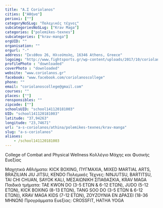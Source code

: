 ```yaml
---
title: "Α.Σ Coriolanos"
cities: ["Αθήνα"]
perioxi: [""]
categoryNoSLug: "Πολεμικές τέχνες"
subcategoriesNoSLug: ["Krav Maga"]
categories: ["polemikes-texnes"]
subcategories: ["krav-manga"]
orgUID: ""
organisation: ""
orgurl: "-"
address: "Σκιάθου 26, Ηλιούπολη, 16346 Athens, Greece"
logoimg: "http://www.fightsports.gr/wp-content/uploads/2017/10/coriolanos.jpg"
profilePhoto : "downloaded"
coverPhoto : "downloaded"
website: "www.coriolanos.gr"
facebook: "www.facebook.com/coriolanoscollege"
phone: ""
email: "coriolanoscollege@gmail.com"
courses: ""
places: [""]
rensponsibles: ""
zipcode: [""]
schoolsUID: "school141120181003"
UID: "school141120181003"
latitude: "37,94263"
longitude: "23,74671"
url: "a-s-coriolanos/athina/polemikes-texnes/krav-manga"
slug: "a-s-coriolanos"
aliases:
    - /school141120181003
---
```



College of Combat and Physical Wellness Κολλέγιο Μάχης και Φυσικής Ευεξίας

Mαχητικά Αθλήματα: KICK BOXING, ΠΥΓΜΑΧΙΑ, MIXED MARTIAL ARTS, BRAZILIAN JIU JITSU, KENDO Πολεμικές Τέχνες: NINJUTSU, BARTITSU, TAI CHI CHUAN, SAYOK KALI, ΜΕΣΑΙΩΝΙΚΗ ΣΠΑΘΑΣΚΙΑ, KRAV MAGA Παιδικά τμήματα: TAE KWON DO (3-5 ΕΤΩΝ &amp; 6-12 ΕΤΩΝ), JUDO (5-12 ΕΤΩΝ), KICK BOXING (8-13 ΕΤΩΝ), TANG SOO DO (3-5 ΕΤΩΝ &amp; 6-12 ΕΤΩΝ)), KRAV MAGA KIDS (7-12 ΕΤΩΝ), ZOYZOYNΙΑ ΕΝ ΔΡΑΣΕΙ (18-36 ΜΗΝΩΝ) Προγράμματα Ευεξίας: CROSSFIT, HATHA YOGA